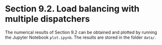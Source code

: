 # Section 9.2. Load balancing with multiple dispatchers

The numerical results of Section 9.2 can be obtained and plotted by running the Jupyter Notebook ``plot.ipynb``.
The results are stored in the folder ``data/``.
